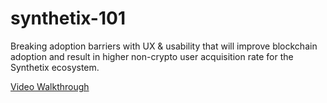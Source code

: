 # synthetix-101
Breaking adoption barriers with UX & usability that will improve blockchain adoption and result in higher non-crypto user acquisition rate for the Synthetix ecosystem.

[Video Walkthrough](https://www.youtube.com/watch?v=rWERJlOdEK8)
